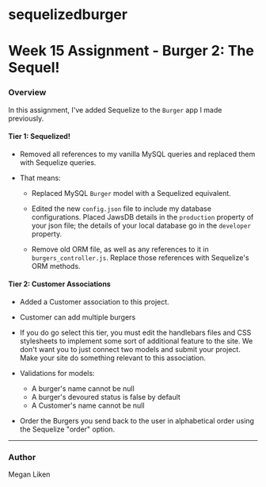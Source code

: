 # sequelizedburger
# Week 15 Assignment - Burger 2: The Sequel!

### Overview
In this assignment, I've added Sequelize to the `Burger` app I made previously. 


#### Tier 1: Sequelized! 

* Removed all references to my vanilla MySQL queries and replaced them with Sequelize queries.

* That means:
	* Replaced MySQL `Burger` model with a Sequelized equivalent.
		
	* Edited the new `config.json` file to include my database configurations. Placed  JawsDB details in the `production` property of your json file; the details of your local database go in the `developer` property.

	* Remove old ORM file, as well as any references to it in `burgers_controller.js`. Replace those references with Sequelize's ORM methods.

	
	


#### Tier 2: Customer Associations 

* Added a Customer association to this project. 

* Customer can add multiple burgers


	

* If you do go select this tier, you must edit the handlebars files and CSS stylesheets to implement some sort of additional feature to the site. We don't want you to just connect two models and submit your project. Make your site do something relevant to this association.


* Validations for models:
	* A burger's name cannot be null
	* A burger's devoured status is false by default
	* A Customer's name cannot be null

* Order the Burgers you send back to the user in alphabetical order using the Sequelize "order" option.

-------
### Author

Megan Liken